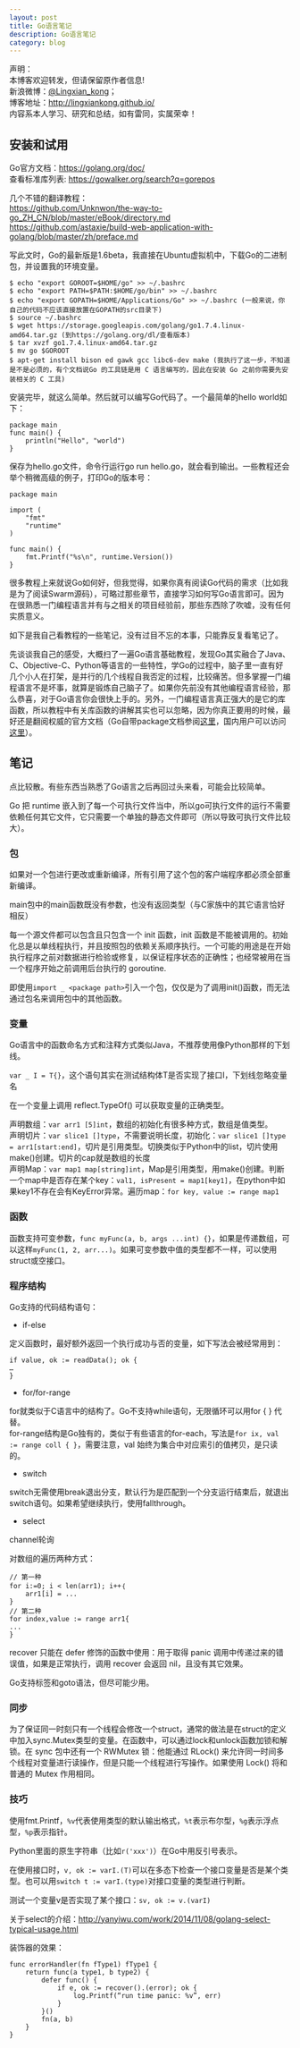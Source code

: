 ```yaml
---
layout: post
title: Go语言笔记
description: Go语言笔记
category: blog
---
```


声明：  
本博客欢迎转发，但请保留原作者信息!  
新浪微博：[@Lingxian_kong](http://weibo.com/lingxiankong)；   
博客地址：<http://lingxiankong.github.io/>  
内容系本人学习、研究和总结，如有雷同，实属荣幸！

## 安装和试用

Go官方文档：<https://golang.org/doc/>    
查看标准库列表: <https://gowalker.org/search?q=gorepos>

几个不错的翻译教程：  
https://github.com/Unknwon/the-way-to-go_ZH_CN/blob/master/eBook/directory.md  
<https://github.com/astaxie/build-web-application-with-golang/blob/master/zh/preface.md>

写此文时，Go的最新版是1.6beta，我直接在Ubuntu虚拟机中，下载Go的二进制包，并设置我的环境变量。

    $ echo "export GOROOT=$HOME/go" >> ~/.bashrc
    $ echo "export PATH=$PATH:$HOME/go/bin" >> ~/.bashrc
    $ echo "export GOPATH=$HOME/Applications/Go" >> ~/.bashrc (一般来说，你自己的代码不应该直接放置在GOPATH的src目录下)
    $ source ~/.bashrc
    $ wget https://storage.googleapis.com/golang/go1.7.4.linux-amd64.tar.gz (到https://golang.org/dl/查看版本)
    $ tar xvzf go1.7.4.linux-amd64.tar.gz
    $ mv go $GOROOT
    $ apt-get install bison ed gawk gcc libc6-dev make (我执行了这一步，不知道是不是必须的，有个文档说Go 的工具链是用 C 语言编写的，因此在安装 Go 之前你需要先安装相关的 C 工具)

安装完毕，就这么简单。然后就可以编写Go代码了。一个最简单的hello world如下：

    package main
    func main() {
        println("Hello", "world")
    }

保存为hello.go文件，命令行运行go run hello.go，就会看到输出。一些教程还会举个稍微高级的例子，打印Go的版本号：

    package main

    import (
        "fmt"
        "runtime"
    )
    
    func main() {
        fmt.Printf("%s\n", runtime.Version())
    }

很多教程上来就说Go如何好，但我觉得，如果你真有阅读Go代码的需求（比如我是为了阅读Swarm源码），可略过那些章节，直接学习如何写Go语言即可。因为在很熟悉一门编程语言并有与之相关的项目经验前，那些东西除了吹嘘，没有任何实质意义。

如下是我自己看教程的一些笔记，没有过目不忘的本事，只能靠反复看笔记了。

先谈谈我自己的感受，大概扫了一遍Go语言基础教程，发现Go其实融合了Java、C、Objective-C、Python等语言的一些特性，学Go的过程中，脑子里一直有好几个小人在打架，是并行的几个线程自我否定的过程，比较痛苦。但多掌握一门编程语言不是坏事，就算是锻炼自己脑子了。如果你先前没有其他编程语言经验，那么恭喜，对于Go语言你会很快上手的。另外，一门编程语言真正强大的是它的库函数，所以教程中有关库函数的讲解其实也可以忽略，因为你真正要用的时候，最好还是翻阅权威的官方文档（Go自带package文档参阅[这里](https://golang.org/pkg/)，国内用户可以访问[这里](http://docs.studygolang.com/pkg/)）。

## 笔记

点比较散。有些东西当熟悉了Go语言之后再回过头来看，可能会比较简单。

Go 把 runtime 嵌入到了每一个可执行文件当中，所以go可执行文件的运行不需要依赖任何其它文件，它只需要一个单独的静态文件即可（所以导致可执行文件比较大）。

### 包
如果对一个包进行更改或重新编译，所有引用了这个包的客户端程序都必须全部重新编译。

main包中的main函数既没有参数，也没有返回类型（与C家族中的其它语言恰好相反）

每一个源文件都可以包含且只包含一个 init 函数，init 函数是不能被调用的。初始化总是以单线程执行，并且按照包的依赖关系顺序执行。一个可能的用途是在开始执行程序之前对数据进行检验或修复，以保证程序状态的正确性；也经常被用在当一个程序开始之前调用后台执行的 goroutine.

即使用`import _ <package path>`引入一个包，仅仅是为了调用init()函数，而无法通过包名来调用包中的其他函数。

### 变量
Go语言中的函数命名方式和注释方式类似Java，不推荐使用像Python那样的下划线。

`var _ I = T{}`，这个语句其实在测试结构体T是否实现了接口I，下划线忽略变量名

在一个变量上调用 reflect.TypeOf() 可以获取变量的正确类型。 

声明数组：`var arr1 [5]int`，数组的初始化有很多种方式，数组是值类型。  
声明切片：`var slice1 []type`，不需要说明长度，初始化：`var slice1 []type = arr1[start:end]`，切片是引用类型。切换类似于Python中的list，切片使用make()创建。切片的cap就是数组的长度  
声明Map：`var map1 map[string]int`，Map是引用类型，用make()创建。判断一个map中是否存在某个key：`val1, isPresent = map1[key1]`，在python中如果key1不存在会有KeyError异常。遍历map：`for key, value := range map1`

### 函数
函数支持可变参数，`func myFunc(a, b, args ...int) {}`，如果是传递数组，可以这样`myFunc(1, 2, arr...)`。如果可变参数中值的类型都不一样，可以使用struct或空接口。

### 程序结构
Go支持的代码结构语句：  

* if-else

定义函数时，最好额外返回一个执行成功与否的变量，如下写法会被经常用到：

	if value, ok := readData(); ok {
	…
	}

* for/for-range

for就类似于C语言中的结构了。Go不支持while语句，无限循环可以用for { } 代替。  
for-range结构是Go独有的，类似于有些语言的for-each，写法是`for ix, val := range coll { }`，需要注意，val 始终为集合中对应索引的值拷贝，是只读的。

* switch

switch无需使用break退出分支，默认行为是匹配到一个分支运行结束后，就退出switch语句。如果希望继续执行，使用fallthrough。

* select

channel轮询

对数组的遍历两种方式：

	// 第一种
	for i:=0; i < len(arr1); i++｛
	    arr1[i] = ...
	}
	// 第二种
	for index,value := range arr1{
	...
	}

recover 只能在 defer 修饰的函数中使用：用于取得 panic 调用中传递过来的错误值，如果是正常执行，调用 recover 会返回 nil，且没有其它效果。

Go支持标签和goto语法，但尽可能少用。

### 同步
为了保证同一时刻只有一个线程会修改一个struct，通常的做法是在struct的定义中加入sync.Mutex类型的变量。在函数中，可以通过lock和unlock函数加锁和解锁。在 sync 包中还有一个 RWMutex 锁：他能通过 RLock() 来允许同一时间多个线程对变量进行读操作，但是只能一个线程进行写操作。如果使用 Lock() 将和普通的 Mutex 作用相同。

### 技巧
使用fmt.Printf，`%v`代表使用类型的默认输出格式，`%t`表示布尔型，`%g`表示浮点型，`%p`表示指针。

Python里面的原生字符串（比如`r('xxx')`）在Go中用反引号表示。

在使用接口时，`v, ok := varI.(T)`可以在多态下检查一个接口变量是否是某个类型。也可以用`switch t := varI.(type)`对接口变量的类型进行判断。

测试一个变量v是否实现了某个接口：`sv, ok := v.(varI)`

关于select的介绍：<http://yanyiwu.com/work/2014/11/08/golang-select-typical-usage.html>

装饰器的效果：

	func errorHandler(fn fType1) fType1 {
	    return func(a type1, b type2) {
	        defer func() {
	            if e, ok := recover().(error); ok {
	                log.Printf(“run time panic: %v”, err)
	            }
	        }()
	        fn(a, b)
	    }
	}

